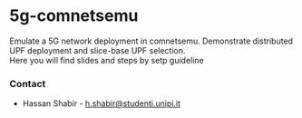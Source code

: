 # 5g-comnetsemu
Emulate a 5G network deployment in comnetsemu. Demonstrate distributed UPF deployment and slice-base UPF selection.
<br> Here you will find slides and steps by setp guideline 

### Contact
- Hassan Shabir - h.shabir@studenti.unipi.it
